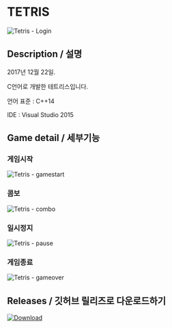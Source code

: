 # TETRIS

![Tetris - Login](https://user-images.githubusercontent.com/31683152/144607995-5121558d-b6d8-44a7-a9df-79b0bedb3c2a.gif)

## Description / 설명

2017년 12월 22일.

C언어로 개발한 테트리스입니다.

언어 표준 : C++14

IDE : Visual Studio 2015


## Game detail / 세부기능

### 게임시작

![Tetris - gamestart](https://user-images.githubusercontent.com/31683152/144607936-600bd819-e1d1-483a-ae84-da05e5722e27.gif)

### 콤보

![Tetris - combo](https://user-images.githubusercontent.com/31683152/144607950-1429ea4c-1a4c-4e54-9d6e-c0c8622f5320.gif)

### 일시정지

![Tetris - pause](https://user-images.githubusercontent.com/31683152/144607963-12c61264-4656-468d-8ac1-bdfb7bedb1d1.gif)

### 게임종료

![Tetris - gameover](https://user-images.githubusercontent.com/31683152/144607971-40966439-4660-4f61-bf5c-8af6662659fb.gif)


## Releases / 깃허브 릴리즈로 다운로드하기

[![Download](https://img.shields.io/github/v/release/DiligentP/Tetris?color=ffd700\&include\_prereleases\&label=DOWNLOAD%20RELEASE\&logo=github\&logoColor=green\&style=for-the-badge)](https://github.com/DiligentP/Tetris/releases)
